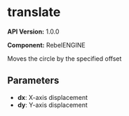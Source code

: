 # translate

**API Version:** 1.0.0

**Component:** RebelENGINE

Moves the circle by the specified offset

## Parameters

- **dx**: X-axis displacement
- **dy**: Y-axis displacement

